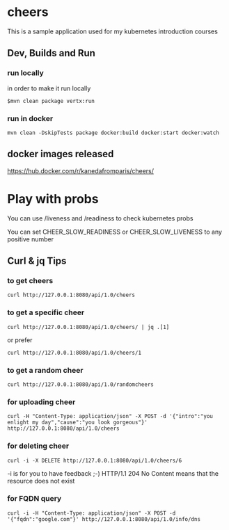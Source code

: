 # cheers
This is a sample application used for my kubernetes introduction courses

## Dev, Builds and Run

### run locally
in order to make it run locally 

````
$mvn clean package vertx:run
````

### run in docker

````
mvn clean -DskipTests package docker:build docker:start docker:watch
````


## docker images released


https://hub.docker.com/r/kanedafromparis/cheers/

# Play with probs

You can use /liveness and /readiness to check kubernetes probs

You can set CHEER_SLOW_READINESS or CHEER_SLOW_LIVENESS to any positive number

## Curl & jq Tips


### to get cheers
```
curl http://127.0.0.1:8080/api/1.0/cheers
```

### to get a specific cheer

```
curl http://127.0.0.1:8080/api/1.0/cheers/ | jq .[1]
```
or prefer 

```
curl http://127.0.0.1:8080/api/1.0/cheers/1 
```

### to get a random cheer

```
curl http://127.0.0.1:8080/api/1.0/randomcheers
```


### for uploading cheer

```
curl -H "Content-Type: application/json" -X POST -d '{"intro":"you enlight my day","cause":"you look gorgeous"}' http://127.0.0.1:8080/api/1.0/cheers
```

### for deleting cheer
```
curl -i -X DELETE http://127.0.0.1:8080/api/1.0/cheers/6
```

-i is for you to have feedback ;-)
HTTP/1.1 204 No Content means that the resource does not exist

### for FQDN query

```
curl -i -H "Content-Type: application/json" -X POST -d '{"fqdn":"google.com"}' http://127.0.0.1:8080/api/1.0/info/dns
```